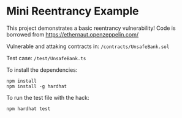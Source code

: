 # Mini Reentrancy Example

This project demonstrates a basic reentrancy vulnerability! Code is borrowed from https://ethernaut.openzeppelin.com/

Vulnerable and attaking contracts in: `/contracts/UnsafeBank.sol`

Test case: `/test/UnsafeBank.ts`

To install the dependencies:
```
npm install
npm install -g hardhat
```

To run the test file with the hack:
```
npm hardhat test 
```

